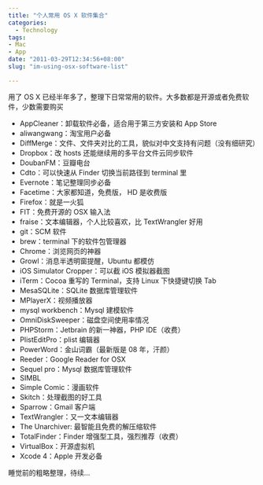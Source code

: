 ```yaml
---
title: "个人常用 OS X 软件集合"
categories:
  - Technology
tags: 
- Mac
- App
date: "2011-03-29T12:34:56+08:00"
slug: "im-using-osx-software-list"

---
```



用了 OS X 已经半年多了，整理下日常常用的软件。大多数都是开源或者免费软件，少数需要购买

-   AppCleaner：卸载软件必备，适合用于第三方安装和 App Store
-   aliwangwang：淘宝用户必备
-   DiffMerge：文件、文件夹对比的工具，貌似对中文支持有问题（没有细研究）
-   Dropbox：改 hosts 还能继续用的多平台文件云同步软件
-   DoubanFM：豆瓣电台
-   Cdto：可以快速从 Finder 切换当前路径到 terminal 里
-   Evernote：笔记整理同步必备
-   Facetime：大家都知道，免费版， HD 是收费版
-   Firefox：就是一火狐
-   FIT：免费开源的 OSX 输入法
-   fraise：文本编辑器，个人比较喜欢，比 TextWrangler 好用
-   git：SCM 软件
-   brew：terminal 下的软件包管理器
-   Chrome：浏览网页的神器
-   Growl：消息半透明窗提醒，Ubuntu 都模仿
-   iOS Simulator Cropper：可以截 iOS 模拟器截图
-   iTerm：Cocoa 重写的 Terminal，支持 Linux 下快捷键切换 Tab
-   MesaSQLite：SQLite 数据库管理软件
-   MPlayerX：视频播放器
-   mysql workbench：Mysql 建模软件
-   OmniDiskSweeper：磁盘空间使用率情况
-   PHPStorm：Jetbrain 的新一神器，PHP IDE（收费）
-   PlistEditPro：plist 编辑器
-   PowerWord：金山词霸（最新版是 08 年，汗颜）
-   Reeder：Google Reader for OSX
-   Sequel pro：Mysql 数据库管理软件
-   SIMBL
-   Simple Comic：漫画软件
-   Skitch：处理截图的好工具
-   Sparrow：Gmail 客户端
-   TextWrangler：又一文本编辑器
-   The Unarchiver: 最智能且免费的解压缩软件
-   TotalFinder：Finder 增强型工具，强烈推荐（收费）
-   VirtualBox：开源虚拟机
-   Xcode 4：Apple 开发必备

睡觉前的粗略整理，待续...
